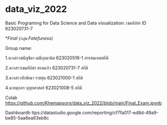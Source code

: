 # data_viz_2022
Basic Programing for Data Science and Data visualization: เขมอัปสร ID 623020731-7

**Final (กลุ่ม Fatefuness)*

Group name: 

1.นางสาวชนัญชิดา เมธีกุลมานิต 623020516-1 สารสนเทศสถิติ

2.นางสาวเขมอัปสร สอนแก้ว   623020731-7 สถิติ

3.นางสาวทักษิณา ราชหุ่น 623021000-1 สถิติ

4.นายศุภกร บุญยศาสตร์ 623021008-5 สถิติ

Colab https://github.com/Khemapsorn/data_viz_2022/blob/main/Final_Exam.ipynb

Dashboardh ttps://datastudio.google.com/reporting/cf7fa017-ed8d-49a9-be85-5aa6ea63eb8c
